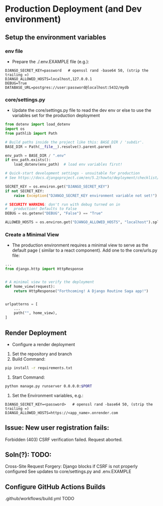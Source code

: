 # Production Deployment (and Dev environment)

## Setup the environment variables
### env file
- Prepare the ./.env.EXAMPLE file (e.g.):
```env
DJANGO_SECRET_KEY=password   # openssl rand -base64 50, (strip the trailing =)
DJANGO_ALLOWED_HOSTS=localhost,127.0.0.1
DEBUG=True
DATABASE_URL=postgres://user:password@localhost:5432/mydb
```

### core/settings.py
- Update the core/settings.py file to read the dev env or else to use the variables set
for the production deployment
```python
from dotenv import load_dotenv
import os
from pathlib import Path

# Build paths inside the project like this: BASE_DIR / 'subdir'.
BASE_DIR = Path(__file__).resolve().parent.parent

env_path = BASE_DIR / ".env"
if env_path.exists():
    load_dotenv(env_path)  # load env variables first!

# Quick-start development settings - unsuitable for production
# See https://docs.djangoproject.com/en/5.2/howto/deployment/checklist/

SECRET_KEY = os.environ.get("DJANGO_SECRET_KEY")
if not SECRET_KEY:
    raise Exception("DJANGO_SECRET_KEY environment variable not set!")

# SECURITY WARNING: don't run with debug turned on in
#   production! Defaults to False
DEBUG = os.getenv("DEBUG", "False") == "True"

ALLOWED_HOSTS = os.environ.get("DJANGO_ALLOWED_HOSTS", "localhost").split(",")
```

### Create a Minimal View
- The production environment requires a minimal view to serve as the default page (
    similar to a react component).
Add one to the core/urls.py file:
```python
...
from django.http import HttpResponse


# A minimal view to verify the deployment
def home_view(request):
    return HttpResponse("Forthcoming! A Django Routine Saga app!")


urlpatterns = [
    ...
    path("", home_view),
]
```
## Render Deployment
- Configure a render deployment
1. Set the repository and branch
1. Build Command:
```bash
pip install -r requirements.txt
```
1. Start Command:
```bash
python manage.py runserver 0.0.0.0:$PORT
```
1. Set the Environment variables, e.g.:
```env
DJANGO_SECRET_KEY=<password>   # openssl rand -base64 50, (strip the trailing =)
DJANGO_ALLOWED_HOSTS=https://<app_name>.onrender.com
```
## Issue: New user registration fails:
Forbidden (403)
CSRF verification failed. Request aborted.
## Soln(?): TODO:
Cross-Site Request Forgery: Django blocks if CSRF is not properly configured
See updates to core/settings.py and .env.EXAMPLE



## Configure GitHub Actions Builds
.github/workflows/build.yml
TODO